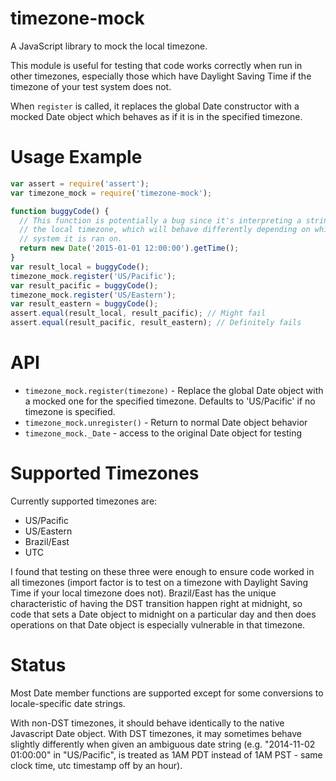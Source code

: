 timezone-mock
================

A JavaScript library to mock the local timezone.

This module is useful for testing that code works correctly when run in
other timezones, especially those which have Daylight Saving Time if the
timezone of your test system does not.

When `register` is called, it replaces the global Date constructor with
a mocked Date object which behaves as if it is in the specified timezone.

Usage Example
=============

```javascript
var assert = require('assert');
var timezone_mock = require('timezone-mock');

function buggyCode() {
  // This function is potentially a bug since it's interpreting a string in
  // the local timezone, which will behave differently depending on which
  // system it is ran on.
  return new Date('2015-01-01 12:00:00').getTime();
}
var result_local = buggyCode();
timezone_mock.register('US/Pacific');
var result_pacific = buggyCode();
timezone_mock.register('US/Eastern');
var result_eastern = buggyCode();
assert.equal(result_local, result_pacific); // Might fail
assert.equal(result_pacific, result_eastern); // Definitely fails

```

API
===
* `timezone_mock.register(timezone)` - Replace the global Date object with a mocked one for
the specified timezone.  Defaults to 'US/Pacific' if no timezone is specified.
* `timezone_mock.unregister()` - Return to normal Date object behavior
* `timezone_mock._Date` - access to the original Date object for testing

Supported Timezones
===================
Currently supported timezones are:
* US/Pacific
* US/Eastern
* Brazil/East
* UTC

I found that testing on these three were enough to ensure code worked in
all timezones (import factor is to test on a timezone with Daylight Saving
Time if your local timezone does not).  Brazil/East has the unique characteristic
of having the DST transition happen right at midnight, so code that sets a Date
object to midnight on a particular day and then does operations on that Date
object is especially vulnerable in that timezone.

Status
======

Most Date member functions are supported except for some conversions to
locale-specific date strings.

With non-DST timezones, it should behave identically to the native Javascript
Date object.  With DST timezones, it may sometimes behave slightly differently
when given an ambiguous date string (e.g. "2014-11-02 01:00:00" in "US/Pacific",
is treated as 1AM PDT instead of 1AM PST - same clock time, utc timestamp off by
an hour).
